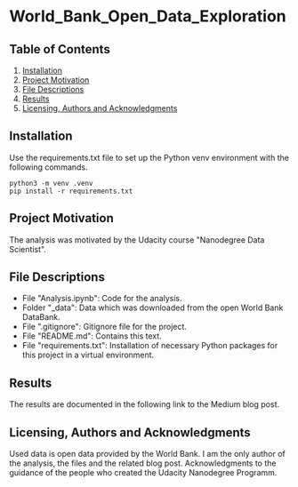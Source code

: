 # World_Bank_Open_Data_Exploration

## Table of Contents

1. [Installation](#installation)
2. [Project Motivation](#motiation)
3. [File Descriptions](#files)
4. [Results](#results)
5. [Licensing, Authors and Acknowledgments](#licensing)

## Installation <a name="installation"></a>

Use the requirements.txt file to set up the Python venv environment with the following commands.
```
python3 -m venv .venv
pip install -r requirements.txt
```

## Project Motivation <a name="motivation"></a>

The analysis was motivated by the Udacity course "Nanodegree Data Scientist".

## File Descriptions <a name="files"></a>

* File "Analysis.ipynb": Code for the analysis.
* Folder "_data": Data which was downloaded from the open World Bank DataBank.
* File ".gitignore": Gitignore file for the project.
* File "README.md": Contains this text.
* File "requirements.txt": Installation of necessary Python packages for this project in a virtual environment.

## Results <a name="results"></a>

The results are documented in the following link to the Medium blog post.

## Licensing, Authors and Acknowledgments <a name="licensing"></a>

Used data is open data provided by the World Bank. I am the only author of the analysis, the files and the related blog post. Acknowledgments to the guidance of the people who created the Udacity Nanodegree Programm.
